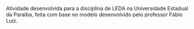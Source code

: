 Atividade desenvolvida para a disciplina de LEDA na Universidade Estadual da Paraiba, feita com base no modelo desenvolvido pelo professor Fábio Luiz.
